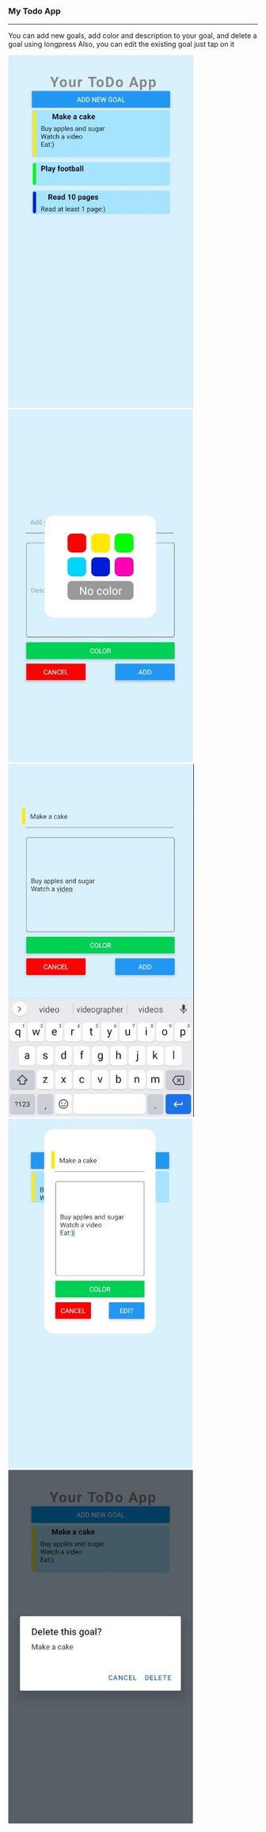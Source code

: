### My Todo App

---

You can add new goals, add color and description to your goal, and delete a goal using longpress
Also, you can edit the existing goal just tap on it

![](./img/0.jpg)
![](./img/1.jpg)
![](./img/2.jpg)
![](./img/3.jpg)
![](./img/4.jpg)
